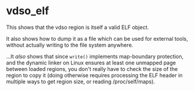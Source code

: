 # vdso_elf
This shows that the vdso region is itself a valid ELF object.

It also shows how to dump it as a file which can be used for external tools,
without actually writing to the file system anywhere.

...It _also_ shows that since `write()` implements map-boundary protection, and
the dynamic linker on Linux ensures at least one unmapped page between loaded
regions, you don't really have to check the size of the region to copy it
(doing otherwise requires processing the ELF header in multiple ways to get
region size, or reading /proc/self/maps).

